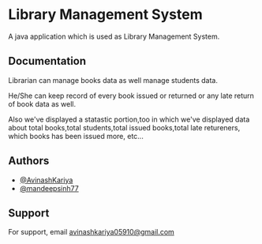 
# Library Management System

A java application which is used as Library Management System.


## Documentation

Librarian can manage books data as well manage students data.

He/She can keep record of every book issued or returned or any late return of book data as well.

Also we've displayed a statastic portion,too in which we've displayed data about total books,total students,total issued books,total late retureners, which books has been issued more, etc... 
## Authors

- [@AvinashKariya](https://github.com/AvinashKariya)
- [@mandeepsinh77](https://github.com/Mandeepsinh77)

## Support

For support, email avinashkariya05910@gmail.com

